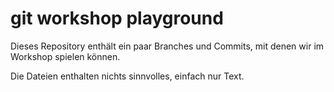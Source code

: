 # git workshop playground

Dieses Repository enthält ein paar Branches und Commits, mit denen wir im
Workshop spielen können.

Die Dateien enthalten nichts sinnvolles, einfach nur Text.

